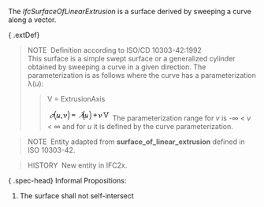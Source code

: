 ﻿The _IfcSurfaceOfLinearExtrusion_ is a surface derived by sweeping a curve along a vector.

{ .extDef}
> NOTE&nbsp; Definition according to ISO/CD 10303-42:1992  
> This surface is a simple swept surface or a generalized cylinder obtained by sweeping a curve in a given direction. The parameterization is as follows where the curve has a parameterization &lambda;(_u_):
>> V = ExtrusionAxis
>> 
>> ![Image](../../../../../../figures/ifcsurfaceoflinearextrusion-math1.gif)
>  The parameterization range for _v_ is -&infin; &lt; _v_ &lt; &infin; and for _u_ it is defined by the curve parameterization.

> NOTE&nbsp; Entity adapted from **surface_of_linear_extrusion** defined in ISO 10303-42.

> HISTORY&nbsp; New entity in IFC2x.

{ .spec-head}
Informal Propositions:

1. The surface shall not self-intersect